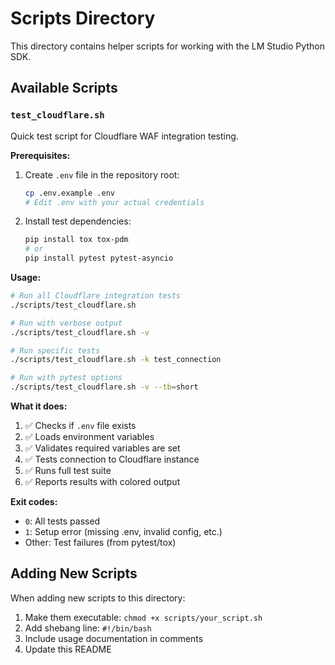 # Scripts Directory

This directory contains helper scripts for working with the LM Studio Python SDK.

## Available Scripts

### `test_cloudflare.sh`

Quick test script for Cloudflare WAF integration testing.

**Prerequisites:**
1. Create `.env` file in the repository root:
   ```bash
   cp .env.example .env
   # Edit .env with your actual credentials
   ```

2. Install test dependencies:
   ```bash
   pip install tox tox-pdm
   # or
   pip install pytest pytest-asyncio
   ```

**Usage:**

```bash
# Run all Cloudflare integration tests
./scripts/test_cloudflare.sh

# Run with verbose output
./scripts/test_cloudflare.sh -v

# Run specific tests
./scripts/test_cloudflare.sh -k test_connection

# Run with pytest options
./scripts/test_cloudflare.sh -v --tb=short
```

**What it does:**

1. ✅ Checks if `.env` file exists
2. ✅ Loads environment variables
3. ✅ Validates required variables are set
4. ✅ Tests connection to Cloudflare instance
5. ✅ Runs full test suite
6. ✅ Reports results with colored output

**Exit codes:**

- `0`: All tests passed
- `1`: Setup error (missing .env, invalid config, etc.)
- Other: Test failures (from pytest/tox)

## Adding New Scripts

When adding new scripts to this directory:

1. Make them executable: `chmod +x scripts/your_script.sh`
2. Add shebang line: `#!/bin/bash`
3. Include usage documentation in comments
4. Update this README

